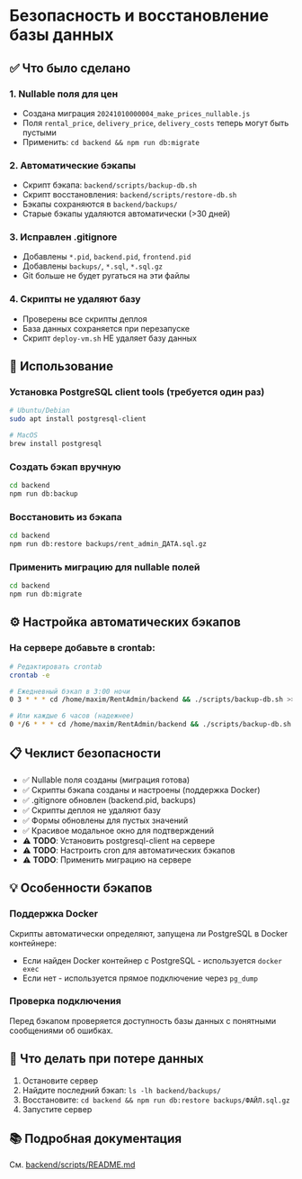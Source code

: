 # Безопасность и восстановление базы данных

## ✅ Что было сделано

### 1. Nullable поля для цен
- Создана миграция `20241010000004_make_prices_nullable.js`
- Поля `rental_price`, `delivery_price`, `delivery_costs` теперь могут быть пустыми
- Применить: `cd backend && npm run db:migrate`

### 2. Автоматические бэкапы
- Скрипт бэкапа: `backend/scripts/backup-db.sh`
- Скрипт восстановления: `backend/scripts/restore-db.sh`
- Бэкапы сохраняются в `backend/backups/`
- Старые бэкапы удаляются автоматически (>30 дней)

### 3. Исправлен .gitignore
- Добавлены `*.pid`, `backend.pid`, `frontend.pid`
- Добавлены `backups/`, `*.sql`, `*.sql.gz`
- Git больше не будет ругаться на эти файлы

### 4. Скрипты не удаляют базу
- Проверены все скрипты деплоя
- База данных сохраняется при перезапуске
- Скрипт `deploy-vm.sh` НЕ удаляет базу данных

## 🔧 Использование

### Установка PostgreSQL client tools (требуется один раз)

```bash
# Ubuntu/Debian
sudo apt install postgresql-client

# MacOS
brew install postgresql
```

### Создать бэкап вручную
```bash
cd backend
npm run db:backup
```

### Восстановить из бэкапа
```bash
cd backend
npm run db:restore backups/rent_admin_ДАТА.sql.gz
```

### Применить миграцию для nullable полей
```bash
cd backend
npm run db:migrate
```

## ⚙️ Настройка автоматических бэкапов

### На сервере добавьте в crontab:

```bash
# Редактировать crontab
crontab -e

# Ежедневный бэкап в 3:00 ночи
0 3 * * * cd /home/maxim/RentAdmin/backend && ./scripts/backup-db.sh >> /home/maxim/RentAdmin/backend/backups/cron.log 2>&1

# Или каждые 6 часов (надежнее)
0 */6 * * * cd /home/maxim/RentAdmin/backend && ./scripts/backup-db.sh >> /home/maxim/RentAdmin/backend/backups/cron.log 2>&1
```

## 📋 Чеклист безопасности

- ✅ Nullable поля созданы (миграция готова)
- ✅ Скрипты бэкапа созданы и настроены (поддержка Docker)
- ✅ .gitignore обновлен (backend.pid, backups)
- ✅ Скрипты деплоя не удаляют базу
- ✅ Формы обновлены для пустых значений
- ✅ Красивое модальное окно для подтверждений
- ⚠️ **TODO**: Установить postgresql-client на сервере
- ⚠️ **TODO**: Настроить cron для автоматических бэкапов
- ⚠️ **TODO**: Применить миграцию на сервере

## 💡 Особенности бэкапов

### Поддержка Docker
Скрипты автоматически определяют, запущена ли PostgreSQL в Docker контейнере:
- Если найден Docker контейнер с PostgreSQL - используется `docker exec`
- Если нет - используется прямое подключение через `pg_dump`

### Проверка подключения
Перед бэкапом проверяется доступность базы данных с понятными сообщениями об ошибках.

## 🚨 Что делать при потере данных

1. Остановите сервер
2. Найдите последний бэкап: `ls -lh backend/backups/`
3. Восстановите: `cd backend && npm run db:restore backups/ФАЙЛ.sql.gz`
4. Запустите сервер

## 📚 Подробная документация

См. [backend/scripts/README.md](backend/scripts/README.md)
